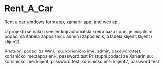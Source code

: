# Rent_A_Car
 Rent a car windows form app, xamarin app, and web api,

U projektu se nalazi seeder koji automatski kreira bazu i puni je incijalnim podacima (tabela zaposlenici: admin i zaposlenik, a tabela klijent: klijent i klijen2).

Pristupni podaci za WinUI su: korisničko ime: admin, password:test, korisničko ime:zaposlenik, password:test
Pristupni podaci za Xamarin su: korisničko ime: klijent, password:test, korisničko ime: klijent2, password test

